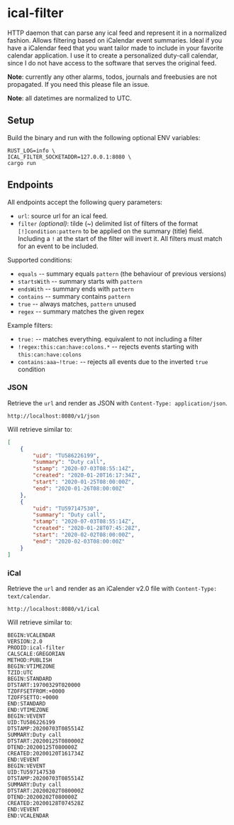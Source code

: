 # ical-filter
HTTP daemon that can parse any ical feed and represent it in a normalized fashion. Allows filtering based on iCalendar event summaries. Ideal if you have a iCalendar feed that you want tailor made to include in your favorite calendar application. I use it to create a personalized duty-call calendar, since I do not have access to the software that serves the original feed.

**Note**: currently any other alarms, todos, journals and freebusies are not propagated. If you need this please file an issue.

**Note**: all datetimes are normalized to UTC.

## Setup

Build the binary and run with the following optional ENV variables:

```
RUST_LOG=info \
ICAL_FILTER_SOCKETADDR=127.0.0.1:8080 \
cargo run
```

## Endpoints

All endpoints accept the following query parameters:

* `url`: source url for an ical feed.
* `filter` *(optional)*: tilde (~) delimited list of filters of the format
  `[!]condition:pattern` to be applied on the summary (title) field.
  Including a `!` at the start of the filter will invert it. All filters must
  match for an event to be included.

Supported conditions:
* `equals` -- summary equals `pattern` (the behaviour of previous versions)
* `startsWith` -- summary starts with `pattern`
* `endsWith` -- summary ends with `pattern`
* `contains` -- summary contains `pattern`
* `true` -- always matches, `pattern` unused
* `regex` -- summary matches the given regex

Example filters:
* `true:` -- matches everything. equivalent to not including a filter
* `!regex:this:can:have:colons.*` -- rejects events starting with `this:can:have:colons`
* `contains:aaa~!true:` -- rejects all events due to the inverted `true` condition

### JSON
Retrieve the `url` and render as JSON with `Content-Type: application/json`.
```
http://localhost:8080/v1/json
```

Will retrieve similar to:
```json
[
    {
        "uid": "TU586226199",
        "summary": "Duty call",
        "stamp": "2020-07-03T08:55:14Z",
        "created": "2020-01-20T16:17:34Z",
        "start": "2020-01-25T08:00:00Z",
        "end": "2020-01-26T08:00:00Z"
    },
    {
        "uid": "TU597147530",
        "summary": "Duty call",
        "stamp": "2020-07-03T08:55:14Z",
        "created": "2020-01-28T07:45:28Z",
        "start": "2020-02-02T08:00:00Z",
        "end": "2020-02-03T08:00:00Z"
    }
]
```


### iCal
Retrieve the `url` and render as an iCalender v2.0 file with `Content-Type: text/calendar`.
```
http://localhost:8080/v1/ical
```

Will retrieve similar to:
```ical
BEGIN:VCALENDAR
VERSION:2.0
PRODID:ical-filter
CALSCALE:GREGORIAN
METHOD:PUBLISH
BEGIN:VTIMEZONE
TZID:UTC
BEGIN:STANDARD
DTSTART:19700329T020000
TZOFFSETFROM:+0000
TZOFFSETTO:+0000
END:STANDARD
END:VTIMEZONE
BEGIN:VEVENT
UID:TU586226199
DTSTAMP:20200703T085514Z
SUMMARY:Duty call
DTSTART:20200125T080000Z
DTEND:20200125T080000Z
CREATED:20200120T161734Z
END:VEVENT
BEGIN:VEVENT
UID:TU597147530
DTSTAMP:20200703T085514Z
SUMMARY:Duty call
DTSTART:20200202T080000Z
DTEND:20200202T080000Z
CREATED:20200128T074528Z
END:VEVENT
END:VCALENDAR
```